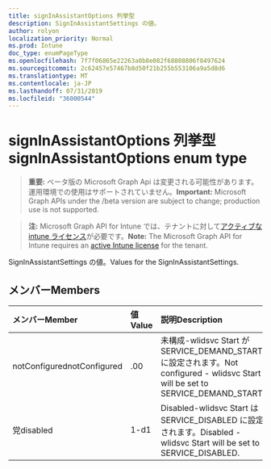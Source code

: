 ```yaml
---
title: signInAssistantOptions 列挙型
description: SignInAssistantSettings の値。
author: rolyon
localization_priority: Normal
ms.prod: Intune
doc_type: enumPageType
ms.openlocfilehash: 7f7f06865e22263a0b8e082f68808806f8497624
ms.sourcegitcommit: 2c62457e57467b8d50f21b255b553106a9a5d8d6
ms.translationtype: MT
ms.contentlocale: ja-JP
ms.lasthandoff: 07/31/2019
ms.locfileid: "36000544"
---
```

# <a name="signinassistantoptions-enum-type"></a><span data-ttu-id="51735-103">signInAssistantOptions 列挙型</span><span class="sxs-lookup"><span data-stu-id="51735-103">signInAssistantOptions enum type</span></span>

> <span data-ttu-id="51735-104">**重要:** ベータ版の Microsoft Graph Api は変更される可能性があります。運用環境での使用はサポートされていません。</span><span class="sxs-lookup"><span data-stu-id="51735-104">**Important:** Microsoft Graph APIs under the /beta version are subject to change; production use is not supported.</span></span>

> <span data-ttu-id="51735-105">**注:** Microsoft Graph API for Intune では、テナントに対して[アクティブな intune ライセンス](https://go.microsoft.com/fwlink/?linkid=839381)が必要です。</span><span class="sxs-lookup"><span data-stu-id="51735-105">**Note:** The Microsoft Graph API for Intune requires an [active Intune license](https://go.microsoft.com/fwlink/?linkid=839381) for the tenant.</span></span>

<span data-ttu-id="51735-106">SignInAssistantSettings の値。</span><span class="sxs-lookup"><span data-stu-id="51735-106">Values for the SignInAssistantSettings.</span></span>

## <a name="members"></a><span data-ttu-id="51735-107">メンバー</span><span class="sxs-lookup"><span data-stu-id="51735-107">Members</span></span>
|<span data-ttu-id="51735-108">メンバー</span><span class="sxs-lookup"><span data-stu-id="51735-108">Member</span></span>|<span data-ttu-id="51735-109">値</span><span class="sxs-lookup"><span data-stu-id="51735-109">Value</span></span>|<span data-ttu-id="51735-110">説明</span><span class="sxs-lookup"><span data-stu-id="51735-110">Description</span></span>|
|:---|:---|:---|
|<span data-ttu-id="51735-111">notConfigured</span><span class="sxs-lookup"><span data-stu-id="51735-111">notConfigured</span></span>|<span data-ttu-id="51735-112">.0</span><span class="sxs-lookup"><span data-stu-id="51735-112">0</span></span>|<span data-ttu-id="51735-113">未構成-wlidsvc Start が SERVICE_DEMAND_START に設定されます。</span><span class="sxs-lookup"><span data-stu-id="51735-113">Not configured - wlidsvc Start will be set to SERVICE_DEMAND_START.</span></span>|
|<span data-ttu-id="51735-114">党</span><span class="sxs-lookup"><span data-stu-id="51735-114">disabled</span></span>|<span data-ttu-id="51735-115">1-d</span><span class="sxs-lookup"><span data-stu-id="51735-115">1</span></span>|<span data-ttu-id="51735-116">Disabled-wlidsvc Start は SERVICE_DISABLED に設定されます。</span><span class="sxs-lookup"><span data-stu-id="51735-116">Disabled - wlidsvc Start will be set to SERVICE_DISABLED.</span></span>|






